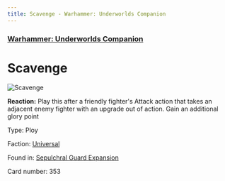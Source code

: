 ```yaml
---
title: Scavenge - Warhammer: Underworlds Companion
---
```


### [Warhammer: Underworlds Companion](https://guidokessels.github.io/wh-underworlds)

  

# Scavenge

![Scavenge](https://warhammerunderworlds.com/wp-content/uploads/sites/6/2017/12/353_ENG-Scavenge.png)

<b>Reaction:</b> Play this after a friendly fighter's Attack action that takes an adjacent enemy fighter with an upgrade out of action. Gain an additional glory point

Type: Ploy

Faction: [Universal](https://guidokessels.github.io/wh-underworlds/factions/universal)

Found in: [Sepulchral Guard Expansion](https://guidokessels.github.io/wh-underworlds/locations/sepulchral-guard-expansion)

Card number: 353
